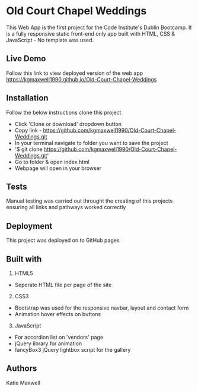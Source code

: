 # Old Court Chapel Weddings

This Web App is the first project for the Code Institute's Dublin Bootcamp. It is a fully responsive static front-end only app built with HTML, CSS & JavaScript - No template was used.

## Live Demo

Follow this link to view deployed version of the web app https://kgmaxwell1990.github.io/Old-Court-Chapel-Weddings

## Installation

Follow the below instructions clone this project

* Click 'Clone or download' dropdown button
* Copy link - https://github.com/kgmaxwell1990/Old-Court-Chapel-Weddings.git
* In your terminal navigate to folder you want to save the project
* '$ git clone https://github.com/kgmaxwell1990/Old-Court-Chapel-Weddings.git'
* Go to folder & open index.html 
* Webpage will open in your browser 

## Tests

Manual testing was carried out throught the creating of this projects ensuring all links and pathways worked correctly

## Deployment

This project was deployed on to GitHub pages

## Built with 
1. HTML5
* Seperate HTML file per page of the site

2. CSS3
* Bootstrap was used for the responsive navbar, layout and contact form 
* Animation hover effects on buttons

3. JavaScript
* For accordion list on 'vendors' page
* jQuery library for animation
* fancyBox3 jQuery lightbox script for the gallery

## Authors

Katie Maxwell




